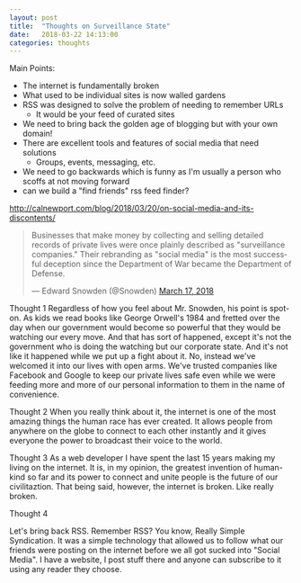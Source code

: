 ```yaml
---
layout: post
title:  "Thoughts on Surveillance State"
date:   2018-03-22 14:13:00
categories: thoughts
---
```


Main Points:
- The internet is fundamentally broken
- What used to be individual sites is now walled gardens 
- RSS was designed to solve the problem of needing to remember URLs
	- It would be your feed of curated sites
- We need to bring back the golden age of blogging but with your own domain!
- There are excellent tools and features of social media that need solutions
	- Groups, events, messaging, etc.
- We need to go backwards which is funny as I'm usually a person who scoffs at not moving forward
- can we build a "find friends" rss feed finder?

http://calnewport.com/blog/2018/03/20/on-social-media-and-its-discontents/


<blockquote class="twitter-tweet" data-lang="en"><p lang="en" dir="ltr">Businesses that make money by collecting and selling detailed records of private lives were once plainly described as &quot;surveillance companies.&quot; Their rebranding as &quot;social media&quot; is the most successful deception since the Department of War became the Department of Defense.</p>&mdash; Edward Snowden (@Snowden) <a href="https://twitter.com/Snowden/status/975147858096742405?ref_src=twsrc%5Etfw">March 17, 2018</a></blockquote>
<script async src="https://platform.twitter.com/widgets.js" charset="utf-8"></script>

Thought 1
Regardless of how you feel about Mr. Snowden, his point is spot-on.  As kids we read books like George Orwell's 1984 and fretted over the day when our government would become so powerful that they would be watching our every move.  And that has sort of happened, except it's not the government who is doing the watching but our corporate state. And it's not like it happened while we put up a fight about it.  No, instead we've welcomed it into our lives with open arms.  We've trusted companies like Facebook and Google to keep our private lives safe even while we were feeding more and more of our personal information to them in the name of convenience.  

Thought 2
When you really think about it, the internet is one of the most amazing things the human race has ever created.  It allows people from anywhere on the globe to connect to each other instantly and it gives everyone the power to broadcast their voice to the world.

Thought 3
As a web developer I have spent the last 15 years making my living on the internet.  It is, in my opinion, the greatest invention of human-kind so far and its power to connect and unite people is the future of our civilitaztion.  That being said, however, the internet is broken.  Like really broken.

Thought 4

Let's bring back RSS.  Remember RSS?  You know, Really Simple Syndication.  It was a simple technology that allowed us to follow what our friends were posting on the internet before we all got sucked into "Social Media".  I have a website, I post stuff there and anyone can subscribe to it using any reader they choose.  

